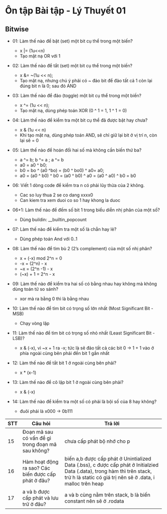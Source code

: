 # Ôn tập Bài tập - Lý Thuyết 01

## Bitwise
- 01: Làm thế nào để bật (set) một bit cụ thể trong một biến? 
    - x |= (1u<<n)
    - Tạo mặt nạ OR với 1

- 02: Làm thế nào để tắt (set) một bit cụ thể trong một biến?
    - x &= ~(1u << n);
    - Tạo mặt nạ, nhưng chú ý phải có ~ đảo bit để đảo tất cả 1 còn lại đúng bit n là 0; sau đó AND

- 03: Làm thế nào để đảo (toggle) một bit cụ thể trong một biến?
    - x ^= (1u << n);
    - Tạo mặt nạ, dùng phép toán XOR (0 ^ 1 = 1, 1 ^ 1 = 0)
- 04: Làm thế nào để kiểm tra một bit cụ thể đã được bật hay chưa?
    - x & (1u << n)
    - Khi tạo mặt nạ, dùng phép toán AND, sẽ chỉ giữ lại bit ở vị trí n, còn lại sẽ = 0

- 05: Làm thế nào để hoán đổi hai số mà không cần biến thứ ba?
    - a ^= b; b ^= a ; a ^= b
    - a0 = a0 ^ b0; 
    - b0 = bo ^ (a0 ^bo) = (b0 ^ bo0) ^ a0= a0; 
    - a0 = (a0 ^ b0) ^ b0 = (a0 ^ b0) ^ a0 = (a0 ^ a0) ^ b0 = b0

- 06: Viết 1 dòng code để kiểm tra n có phải lũy thừa của 2 không.
    - Cac so luy thua 2 se co dang xxxx0
    - Can kiem tra xem duoi co so 1 hay khong la duoc
    
- 06+1: Làm thế nào để đếm số bit 1 trong biểu diễn nhị phân của một số?
    - Dùng buildin: __builtin_popcount

- 07: Làm thế nào để kiểm tra một số là chẵn hay lẻ?
    - Dùng phép toán And với 0..1

- 08: Làm thế nào để tìm bù 2 (2’s complement) của một số nhị phân?
    - x + (-x) mod 2^n = 0
    - -x = (2^n) - x
    - ~x = (2^n -1) - x
    - (~x) + 1 = 2^n - x
- 09: Làm thế nào để kiểm tra hai số có bằng nhau hay không mà không dùng toán tử so sánh?
    - xor mà ra bằng 0 thì là bằng nhau

- 10: Làm thế nào để tìm bit có trọng số lớn nhất (Most Significant Bit - MSB)
    - Chạy vòng lặp

- 11: Làm thế nào để tìm bit có trọng số nhỏ nhất (Least Significant Bit - LSB)?
    - x & (-x), vì ~x + 1 ra -x; tức là sẽ đảo tất cả các bit 0 -> 1 + 1 vào ở phía ngoài cùng bên phải đến bit 1 gần nhất

- 12: Làm thế nào để tắt bit 1 ở ngoài cùng bên phải?
    - x * (x-1)

- 13: Làm thế nào để cô lập bit 1 ở ngoài cùng bên phải?
    - x & (-x)
- 14: Làm thế nào để kiểm tra một số có phải là bội số của 8 hay không?
    - đuôi phải là x000 -> 0b111

| STT| Câu hỏi | Trả lời |
|---------|-----|--------|
|15|Đoạn mã sau có vấn đề gì trong đoạn mã sau không? |chưa cấp phát bộ nhớ cho p|
|16|Hàm hoạt động ra sao? Các biến được cấp phát ở đâu? | biến a,b  được cấp phát ở Unintialized Data (.bss), c được cấp phát ở Initialzied Data (.data), trong hàm thì trên stack, trừ h là static có giá trị nên sẽ ở .data, i malloc trên heap |
|17|a và b được cấp phát và lưu trữ ở đâu?|a và b cùng nằm trên stack, b là biến constant nên sẽ ở .rodata|